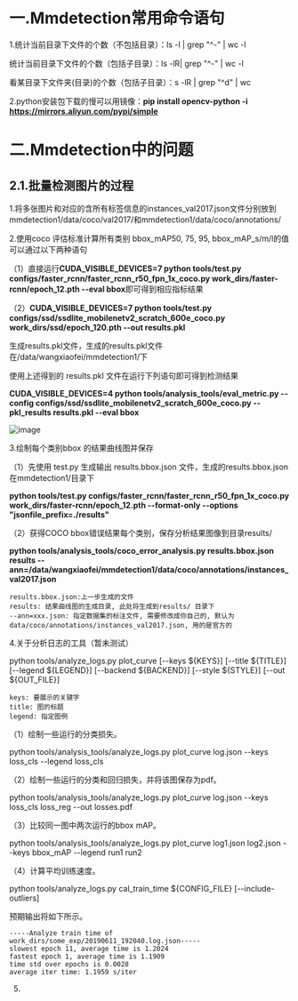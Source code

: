 # 一.Mmdetection常用命令语句

1.统计当前目录下文件的个数（不包括目录）：ls -l | grep "^-" | wc -l

统计当前目录下文件的个数（包括子目录）：ls -lR| grep "^-" | wc -l

看某目录下文件夹(目录)的个数（包括子目录）：s -lR | grep "^d" | wc

2.python安装包下载的慢可以用镜像：**pip install opencv-python -i https://mirrors.aliyun.com/pypi/simple**

# 二.Mmdetection中的问题
## 2.1.批量检测图片的过程 

1.将多张图片和对应的含所有标签信息的instances_val2017.json文件分别放到mmdetection1/data/coco/val2017/和mmdetection1/data/coco/annotations/

2.使用coco 评估标准计算所有类别 bbox_mAP50, 75, 95, bbox_mAP_s/m/l的值可以通过以下两种语句

（1）直接运行**CUDA_VISIBLE_DEVICES=7 python tools/test.py configs/faster_rcnn/faster_rcnn_r50_fpn_1x_coco.py work_dirs/faster-rcnn/epoch_12.pth  --eval bbox**即可得到相应指标结果

（2）**CUDA_VISIBLE_DEVICES=7 python tools/test.py configs/ssd/ssdlite_mobilenetv2_scratch_600e_coco.py work_dirs/ssd/epoch_120.pth --out results.pkl**

生成results.pkl文件，生成的results.pkl文件在/data/wangxiaofei/mmdetection1/下

使用上述得到的 results.pkl 文件在运行下列语句即可得到检测结果

**CUDA_VISIBLE_DEVICES=4 python tools/analysis_tools/eval_metric.py --config configs/ssd/ssdlite_mobilenetv2_scratch_600e_coco.py --pkl_results results.pkl --eval bbox**

![image](https://github.com/wangxiaofei2022/Mmdetection/blob/main/AP_AR值.png)

3.绘制每个类别bbox 的结果曲线图并保存

（1）先使用 test.py 生成输出 results.bbox.json 文件，生成的results.bbox.json在mmdetection1/目录下

**python tools/test.py  configs/faster_rcnn/faster_rcnn_r50_fpn_1x_coco.py work_dirs/faster-rcnn/epoch_12.pth --format-only --options "jsonfile_prefix=./results"**

（2）获得COCO bbox错误结果每个类别，保存分析结果图像到目录results/

**python tools/analysis_tools/coco_error_analysis.py results.bbox.json results --ann=/data/wangxiaofei/mmdetection1/data/coco/annotations/instances_val2017.json**

    results.bbox.json:上一步生成的文件
    results: 结果曲线图的生成目录, 此处将生成到results/ 目录下
    --ann=xxx.json: 指定数据集的标注文件, 需要修改成你自己的, 默认为 data/coco/annotations/instances_val2017.json, 用的是官方的

4.关于分析日志的工具（暂未测试）

python tools/analyze_logs.py plot_curve [--keys ${KEYS}] [--title ${TITLE}] [--legend ${LEGEND}] [--backend ${BACKEND}] [--style ${STYLE}] [--out ${OUT_FILE}]

    keys: 要展示的关键字
    title: 图的标题
    legend: 指定图例

（1）绘制一些运行的分类损失。

python tools/analysis_tools/analyze_logs.py plot_curve log.json --keys loss_cls --legend loss_cls

（2）绘制一些运行的分类和回归损失，并将该图保存为pdf。

python tools/analysis_tools/analyze_logs.py plot_curve log.json --keys loss_cls loss_reg --out losses.pdf

（3）比较同一图中两次运行的bbox mAP。

python tools/analysis_tools/analyze_logs.py plot_curve log1.json log2.json --keys bbox_mAP --legend run1 run2

（4）计算平均训练速度。

python tools/analyze_logs.py cal_train_time ${CONFIG_FILE} [--include-outliers]

预期输出将如下所示。

    -----Analyze train time of work_dirs/some_exp/20190611_192040.log.json-----
    slowest epoch 11, average time is 1.2024
    fastest epoch 1, average time is 1.1909
    time std over epochs is 0.0028
    average iter time: 1.1959 s/iter
5.





